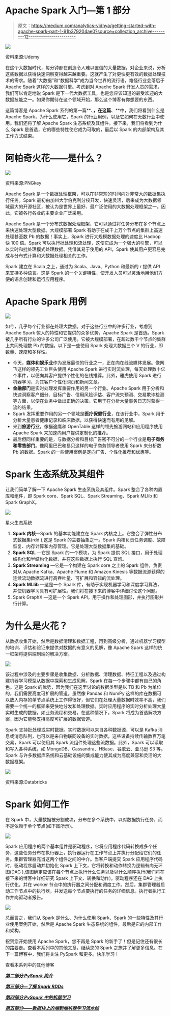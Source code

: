 # Apache Spark 入门—第 1 部分

> 原文：<https://medium.com/analytics-vidhya/getting-started-with-apache-spark-part-1-91b379204ae0?source=collection_archive---------12----------------------->

![](img/97e6ced990d6fcb20cef0a1808ef54a4.png)

资料来源:Udemy

在这个大数据时代，每分钟都在创造令人难以置信的大量数据，对企业来说，分析这些数据以获得快速洞察变得越来越重要。这就产生了对更快更有效的数据处理技术的需求。随着“大数据”和“数据科学”成为当今世界的流行语，难怪行业会落后于 Apache Spark 这样的大数据引擎。考虑到对 Apache Spark 开发人员的需求，我们可以肯定地说 Spark 是下一代大数据工具，也是您应该知道的最受欢迎的大数据技能之一。如果你期待在这个领域开始，那么这个博客有你想要的东西。

这篇博客是 Apache Spark 系列的第一篇**、**，在这篇**、**中，我们将看到什么是 Apache Spark，为什么使用它，Spark 的行业用例，以及它如何在无数行业中使用。我们还将了解 Apache Spark 生态系统及其组件。接下来，我们将看到为什么 Spark 是首选，它的哪些特性使它成为可取的，最后以 Spark 的内部架构及其工作方式结束。

# 阿帕奇火花——是什么？

![](img/5c565be000f61e5b60c9f46940565177.png)

资料来源:PNGkey

Apache Spark 是一个数据处理框架，可以在非常短的时间内对非常大的数据集执行任务。Spark 最初由加州大学伯克利分校开发，快速灵活，后来成为大数据领域最大的开源社区，被认为是世界上最好、最广泛使用的大数据处理框架之一。因此，它被各行各业的主要企业广泛采用。

Apache Spark 是一个分布式数据处理框架，它可以通过将任务分布在多个节点上来快速处理大型数据。大规模部署 Spark 有助于在成千上万个节点的集群上高速处理甚至数 Pb 的数据！事实上，Spark 进行大规模数据处理的速度比 Hadoop 快 100 倍。Spark 可以执行批处理和流处理，这使它成为一个强大的引擎，可以以实时和批处理模式处理数据。凭借其易于使用的 API，Spark 使其用户更容易完成与分布式计算和大数据处理相关的工作。

Spark 建立在 Scala 之上，通过为 Scala、Java、Python 和最新的 r 提供 API 来支持多种语言。这是 Spark 的一个关键特性，使开发人员可以灵活地用他们方便的语言创建和运行应用程序。

# Apache Spark 用例

![](img/0c65fcd7ce33167d273c6e3479ce910e.png)

如今，几乎每个行业都在处理大数据。对于这些行业中的许多行业，考虑到 Apache Spark 惊人的特性和它提供的众多优势，Apache Spark 是首选。Spark 被几乎所有行业的许多公司广泛使用。它被大规模部署，在超过数千个节点的集群上共同处理数 Pb 的数据。以下是一些使用 Spark 处理大数据三个 V 的行业，即数量、速度和多样性。

*   今天，**媒体和娱乐业**作为发展最快的行业之一，正在向在线流媒体发展。像网飞这样的领先工业巨头使用 Apache Spark 进行实时流处理，每天处理数十亿个事件，以便向其客户提供个性化的在线推荐。此外，雅虎使用 Spark 进行机器学习，为其客户个性化网页和新闻文章。
*   **金融部门**是实时处理发挥重要作用的另一个行业。Apache Spark 用于分析和快速洞察客户细分、目标广告、信用风险评估、客户流失预测、交易欺诈检测等方面，以便在业务中做出正确的决策。它用于在分析大量事务日志时获得一流的结果。
*   Spark 发挥重要作用的另一个领域是**医疗保健行业**，在该行业中，Spark 用于分析大量患者健康记录和临床数据，以获得快速而有用的见解。
*   来到**旅游行业**，像猫途鹰和 OpenTable 这样的领先旅游网站和应用程序使用 Apache Spark 来加速向用户提供定制化的推荐。
*   最后但同样重要的是，与数据分析和目标广告密不可分的一个行业是**电子商务和零售部门**。像阿里巴巴和易贝这样的电子商务领导者使用 Spark 来分析数 Pb 的数据。Spark 的一些使用案例是定向广告、个性化推荐和优惠等。

# Spark 生态系统及其组件

让我们简单了解一下 Apache Spark 生态系统及其组件。Spark 整合了各种内置库和组件，即 Spark core、Spark SQL、Spark Streaming、Spark MLlib 和 Spark GraphX。

![](img/f11e17fad7569cc72c755faff7518730.png)

星火生态系统

1.  **Spark 内核**—Spark 的基本功能建立在 Spark 内核之上。它整合了弹性分布式数据集(rdd ),这是 Spark 的主要抽象之一。Spark 内核负责任务调度、故障恢复、内存计算和内存管理。它是处理大型数据集的基础。
2.  **Spark SQL** —它是 Spark 的一个模块，为 Spark 提供 SQL 接口，用于处理结构化和半结构化数据，并在这些数据上执行 SQL 查询。
3.  **Spark Streaming** —它是一个构建在 Spark core 之上的 Spark 组件，负责对从 Apache Kafka、Apache Flume 和 Amazon Kinesis 等数据流源获得的连续流动数据流进行高吞吐量、可扩展和容错的流处理。
4.  **Spark MLlib** —这是一个 Spark 库，有助于实现机器学习和深度学习算法，并使机器学习具有可扩展性。我们将在接下来的博客中详细讨论这个问题。
5.  Spark GraphX —这是一个 Spark API，用于操作和处理图形，并执行图形并行计算。

# 为什么是火花？

从数据收集开始，然后是数据清理和数据工程，再到高级分析，通过机器学习模型的培训、评估和验证来提供对数据的有意义的见解，像 Apache Spark 这样的统一框架将提供端到端的解决方案。

![](img/d9d5b2ab845de3beab27de6fe0482774.png)

该过程中涉及的主要步骤是收集数据、分析数据、清理数据、特征工程以及通过构建机器学习模型从数据中探索和生成见解。Spark 在每一个步骤中都有自己的角色。这是 Spark 的优势，因为我们在这里讨论的数据类型是以 TB 和 Pb 为单位的，我们需要高度可扩展的管道。虽然像 Pandas 和 NumPy 这样的库在数据可以放入内存的单节点系统上工作得很好，但它们在处理大量数据时效率不高，我们需要一个统一的框架来更快地分发和处理数据。实时应用程序的实时分析处理大量实时生成的数据，如业务流程和交易。在这种情况下，Spark 将成为首选解决方案，因为它能够支持高度可扩展的数据管道。

Spark 支持批处理或实时数据。实时数据可以来自各种数据源，可以是 Kafka 消息或消息队列，也可以是来自物联网设备的实时数据，这些设备持续传输数百万笔交易，Spark 可以使用其 Spark 流组件处理这些流数据。此外，Spark 可以读取和写入各种系统，如 MongoDB、Cassandra、HBase、谷歌云、亚马逊 S3 等。Spark 与许多数据库系统和云基础设施的集成能力使其成为高度兼容和灵活的大数据框架。

![](img/8c666e2073d8ccf5b458e06771fc1f9f.png)

资料来源:Databricks

# Spark 如何工作

在 Spark 中，大量数据被分割成块，分布在多个系统中，以对数据执行任务，而不是依赖于单个节点(如下图所示)。

![](img/4881f38f4e3d243ae8801d20b317d59a.png)

Spark 应用程序的两个基本组件是驱动程序，它将应用程序代码转换成多个任务，这些任务分布在执行器上，执行器运行在工作节点上并执行分配给它们的任务。集群管理器充当这两个组件之间的中介。当客户端提交 Spark 应用程序代码时，驱动程序启动并初始化 Spark 上下文，它将转换和动作转换为逻辑有向无环图(DAG ),该图确定应该在每个节点上执行什么任务以及以什么顺序执行(我们将在接下来的博客中详细研究 Spark 上下文、转换和动作)。驱动程序还在 DAG 上执行优化，并在 worker 节点中的执行器之间分配和调度工作。然后，集群管理器启动工作节点中的执行器，并发送每个节点要执行的任务的详细信息。执行者执行工作并向驱动者报告。

![](img/a452df483e149b2315636a89700f6795.png)

总而言之，我们从 Spark 是什么、为什么使用 Spark、Spark 的一些特性及其行业使用案例开始，然后是 Apache Spark 生态系统的组件，最后是它的内部工作和架构。

祝贺您开始使用 Apache Spark，您不再是 Spark 的新手了！但是记住还有很长的路要走。查看本系列中的其他文章，继续您的 Spark 之旅并了解更多信息。在下一篇博客中，我们将关注 PySpark 和更多。快乐学习！

查看本系列中的其他博客

[***第二部分 PySpark 简介***](/@anveshrithaas/introduction-to-pyspark-part-2-6d6113e31592)

[***第三部分—了解 Spark RDDs***](/@anveshrithaas/understanding-spark-rdds-part-3-3b1b9331652a)

[***第四部分 PySpark 中的机器学习***](/@anveshrithaas/machine-learning-in-pyspark-part-4-5813e831922f)

[***第五部分——数据块上的端到端机器学习流水线***](/@anveshrithaas/end-to-end-machine-learning-pipeline-on-databricks-part-5-c10273e2cd88)